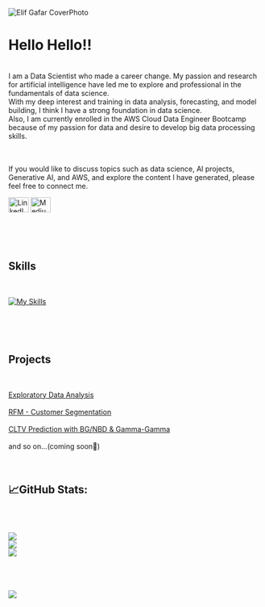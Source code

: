 ![Elif Gafar CoverPhoto](https://github.com/elifgafar/ElifGafar/assets/114522180/7b6f04d2-85e2-4f4c-ad2a-8e310710bbf1)


# Hello Hello!!
<br>
I am a Data Scientist who made a career change. My passion and research for artificial intelligence have led me to explore and professional in the fundamentals of data science. <br>
With my deep interest and training in data analysis, forecasting, and model building, I think I have a strong foundation in data science. <br>
Also, I am currently enrolled in the AWS Cloud Data Engineer Bootcamp because of my passion for data and desire to develop big data processing skills. <br><br><br>


If you would like to discuss topics such as data science, AI projects, Generative AI, and AWS, and explore the content I have generated, please feel free to connect me.
<br>

<p align="left">
<a href="https://www.linkedin.com/in/elifgafar/" target="_blank"><img align="center" src="https://raw.githubusercontent.com/rahuldkjain/github-profile-readme-generator/master/src/images/icons/Social/linked-in-alt.svg" alt="LinkedIn" height="30" width="40" /></a>
<a href="https://medium.com/@elifgafar" target="_blank"><img align="center" src="https://raw.githubusercontent.com/rahuldkjain/github-profile-readme-generator/master/src/images/icons/Social/medium.svg" alt="Medium" height="30" width="40" /></a>
</p>


<br><br><br>

##  Skills
<br>

[![My Skills](https://skillicons.dev/icons?i=aws,docker,py,r,linux,java,git,tensorflow,sql)](https://skillicons.dev)

<br><br><br>

##  Projects
<br>

[Exploratory Data Analysis](link/to/proje)
<br>
<br>
[RFM - Customer Segmentation](link/to/proje)
<br>
<br>
[CLTV Prediction with BG/NBD & Gamma-Gamma]([link/to/proje](https://github.com/elifgafar/CLTV_Prediction_with_BG-NBD-Gamma-Gamma/blob/main/README.md))
<br>
<br>
and so on...(coming soon👀)
<br><br><br>



##  📈GitHub Stats:
<br>

![](https://github-readme-stats.vercel.app/api?username=elifgafar&theme=default&hide_border=false&include_all_commits=true&count_private=false)<br/>
![](https://github-readme-streak-stats.herokuapp.com/?user=elifgafar&theme=default&hide_border=false)<br/>
![](https://github-readme-stats.vercel.app/api/top-langs/?username=elifgafar&theme=default&hide_border=false&include_all_commits=true&count_private=false&layout=compact)
<br><br><br>
---
[![](https://visitcount.itsvg.in/api?id=elifgafar&icon=0&color=0)](https://visitcount.itsvg.in)

<!-- Proudly created with GPRM ( https://gprm.itsvg.in ) -->


